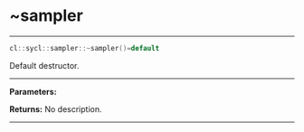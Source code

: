 # ~sampler

---

```cpp
cl::sycl::sampler::~sampler()=default
```


Default destructor. 


---
**Parameters:**

**Returns:** No description.

---
